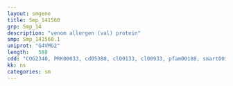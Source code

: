 ```yaml
---
layout: smgene
title: Smp_141560
grp: Smp_14
description: "venom allergen (val) protein"
smp: Smp_141560.1
uniprot: "G4VMG2"
length:   588
cdd: "COG2340, PRK00033, cd05380, cl00133, cl00933, pfam00188, smart00198"
kk: ns
categories: sm
---
```

